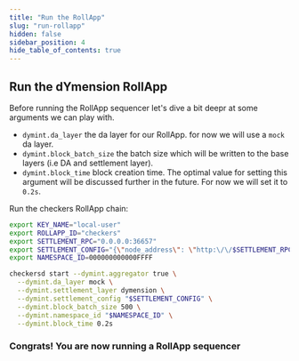 ```yaml
---
title: "Run the RollApp"
slug: "run-rollapp"
hidden: false
sidebar_position: 4
hide_table_of_contents: true
---
```


## Run the dYmension RollApp

Before running the RollApp sequencer let's dive a bit deepr at some arguments we can play with.

- `dymint.da_layer` the da layer for our RollApp. for now we will use a `mock` da layer.
- `dymint.block_batch_size` the batch size which will be written to the base layers (i.e DA and settlement layer).
- `dymint.block_time` block creation time. The optimal value for setting this argument will be discussed further in the future. For now we will set it to `0.2s`.

Run the checkers RollApp chain:

```sh
export KEY_NAME="local-user"
export ROLLAPP_ID="checkers"
export SETTLEMENT_RPC="0.0.0.0:36657"
export SETTLEMENT_CONFIG="{\"node_address\": \"http:\/\/$SETTLEMENT_RPC\", \"rollapp_id\": \"$ROLLAPP_ID\", \"dym_account_name\": \"$KEY_NAME\", \"keyring_home_dir\": \"$HOME/dymension/\", \"keyring_backend\":\"test\"}"
export NAMESPACE_ID=000000000000FFFF

checkersd start --dymint.aggregator true \
  --dymint.da_layer mock \
  --dymint.settlement_layer dymension \
  --dymint.settlement_config "$SETTLEMENT_CONFIG" \
  --dymint.block_batch_size 500 \
  --dymint.namespace_id "$NAMESPACE_ID" \
  --dymint.block_time 0.2s
```
### Congrats! You are now running a RollApp sequencer
